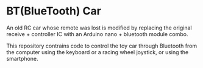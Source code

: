 # BT(BlueTooth) Car 

An old RC car whose remote was lost is modified by replacing the original receive + controller IC with an Arduino nano + bluetooth module combo.

This repository contrains code to control the toy car through Bluetooth from the computer using the keyboard or a racing wheel joystick, or using the smartphone.